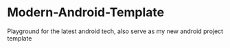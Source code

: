 # Modern-Android-Template
Playground for the latest android tech, also serve as my new android project template

